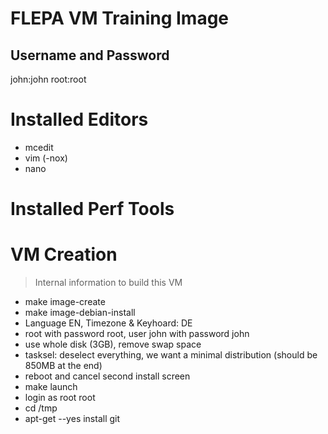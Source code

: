 # FLEPA VM Training Image


## Username and Password

john:john
root:root

# Installed Editors

- mcedit
- vim (-nox)
- nano

# Installed Perf Tools



# VM Creation

> Internal information to build this VM

- make image-create
- make image-debian-install
- Language EN, Timezone & Keyhoard: DE
- root with password root, user john with password john
- use whole disk (3GB), remove swap space
- tasksel: deselect everything, we want a minimal distribution (should be 850MB at the end)
- reboot and cancel second install screen
- make launch
- login as root root
- cd /tmp
- apt-get --yes install git
